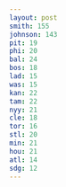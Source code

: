 ```yaml
---
layout: post
smith: 155
johnson: 143
pit: 19
phi: 20
bal: 24
bos: 18
lad: 15
was: 15
kan: 22
tam: 22
nyy: 21
cle: 18
tor: 16
stl: 20
min: 21
hou: 21
atl: 14
sdg: 12
---
```


